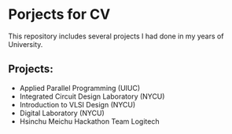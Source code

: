 # Porjects for CV
This repository includes several projects I had done in my years of University.

## Projects:
* Applied Parallel Programming (UIUC)
* Integrated Circuit Design Laboratory (NYCU) 
* Introduction to VLSI Design (NYCU)
* Digital Laboratory (NYCU)
* Hsinchu Meichu Hackathon Team Logitech
